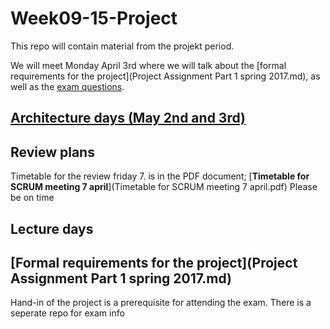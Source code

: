 # Week09-15-Project
This repo will contain material from the projekt period.

We will meet Monday April 3rd where we will talk about the [formal requirements for the project](Project Assignment Part 1 spring 2017.md), as well as the [exam questions](https://github.com/cphdat2sem2017-Cos/Week16-17-Exam/blob/master/COS%20-%20First%20Year%20Exam%20June%202017%20-%20Exam%20questions.pdf). 

## [Architecture days (May 2nd and 3rd)](arch-readme.md/arch-readme.md)



## Review plans
Timetable for the review friday 7. is in the PDF document; [**Timetable for SCRUM meeting 7 april**](Timetable for SCRUM meeting 7 april.pdf)
Please be on time


## Lecture days

## [Formal requirements for the project](Project Assignment Part 1 spring 2017.md)
Hand-in of the project is a prerequisite for attending the exam. There is a seperate repo for exam info
